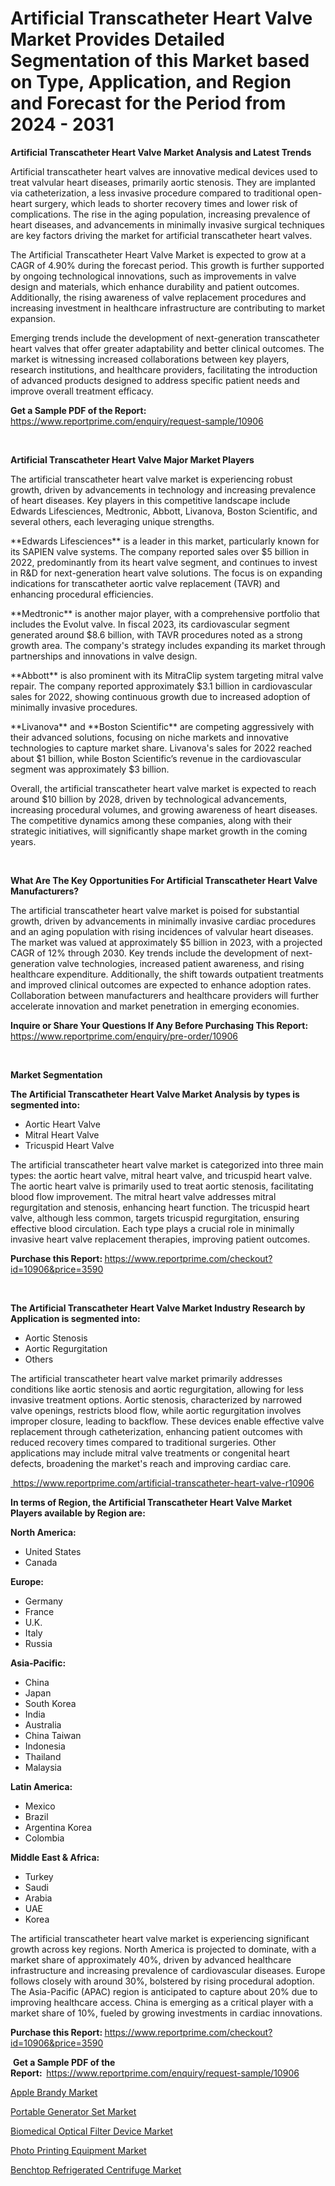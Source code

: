 <p><h1>Artificial Transcatheter Heart Valve Market Provides Detailed Segmentation of this Market based on Type, Application, and Region and Forecast for the Period from 2024 - 2031</h1></p><p><strong>Artificial Transcatheter Heart Valve Market Analysis and Latest Trends</strong></p>
<p><p>Artificial transcatheter heart valves are innovative medical devices used to treat valvular heart diseases, primarily aortic stenosis. They are implanted via catheterization, a less invasive procedure compared to traditional open-heart surgery, which leads to shorter recovery times and lower risk of complications. The rise in the aging population, increasing prevalence of heart diseases, and advancements in minimally invasive surgical techniques are key factors driving the market for artificial transcatheter heart valves.</p><p>The Artificial Transcatheter Heart Valve Market is expected to grow at a CAGR of 4.90% during the forecast period. This growth is further supported by ongoing technological innovations, such as improvements in valve design and materials, which enhance durability and patient outcomes. Additionally, the rising awareness of valve replacement procedures and increasing investment in healthcare infrastructure are contributing to market expansion. </p><p>Emerging trends include the development of next-generation transcatheter heart valves that offer greater adaptability and better clinical outcomes. The market is witnessing increased collaborations between key players, research institutions, and healthcare providers, facilitating the introduction of advanced products designed to address specific patient needs and improve overall treatment efficacy.</p></p>
<p><strong>Get a Sample PDF of the Report:&nbsp;</strong> <a href="https://www.reportprime.com/enquiry/request-sample/10906?utm_campaign=1113&utm_medium=2&utm_source=Github&utm_content=ia&utm_term=18102024&utm_id=artificial-transcatheter-heart-valve">https://www.reportprime.com/enquiry/request-sample/10906</a></p>
<p>&nbsp;</p>
<p><strong>Artificial Transcatheter Heart Valve Major Market Players</strong></p>
<p><p>The artificial transcatheter heart valve market is experiencing robust growth, driven by advancements in technology and increasing prevalence of heart diseases. Key players in this competitive landscape include Edwards Lifesciences, Medtronic, Abbott, Livanova, Boston Scientific, and several others, each leveraging unique strengths.</p><p>**Edwards Lifesciences** is a leader in this market, particularly known for its SAPIEN valve systems. The company reported sales over $5 billion in 2022, predominantly from its heart valve segment, and continues to invest in R&D for next-generation heart valve solutions. The focus is on expanding indications for transcatheter aortic valve replacement (TAVR) and enhancing procedural efficiencies.</p><p>**Medtronic** is another major player, with a comprehensive portfolio that includes the Evolut valve. In fiscal 2023, its cardiovascular segment generated around $8.6 billion, with TAVR procedures noted as a strong growth area. The company's strategy includes expanding its market through partnerships and innovations in valve design.</p><p>**Abbott** is also prominent with its MitraClip system targeting mitral valve repair. The company reported approximately $3.1 billion in cardiovascular sales for 2022, showing continuous growth due to increased adoption of minimally invasive procedures.</p><p>**Livanova** and **Boston Scientific** are competing aggressively with their advanced solutions, focusing on niche markets and innovative technologies to capture market share. Livanova's sales for 2022 reached about $1 billion, while Boston Scientific’s revenue in the cardiovascular segment was approximately $3 billion.</p><p>Overall, the artificial transcatheter heart valve market is expected to reach around $10 billion by 2028, driven by technological advancements, increasing procedural volumes, and growing awareness of heart diseases. The competitive dynamics among these companies, along with their strategic initiatives, will significantly shape market growth in the coming years.</p></p>
<p>&nbsp;</p>
<p><strong>What Are The Key Opportunities For Artificial Transcatheter Heart Valve Manufacturers?</strong></p>
<p><p>The artificial transcatheter heart valve market is poised for substantial growth, driven by advancements in minimally invasive cardiac procedures and an aging population with rising incidences of valvular heart diseases. The market was valued at approximately $5 billion in 2023, with a projected CAGR of 12% through 2030. Key trends include the development of next-generation valve technologies, increased patient awareness, and rising healthcare expenditure. Additionally, the shift towards outpatient treatments and improved clinical outcomes are expected to enhance adoption rates. Collaboration between manufacturers and healthcare providers will further accelerate innovation and market penetration in emerging economies.</p></p>
<p><strong>Inquire or Share Your Questions If Any Before Purchasing This Report:</strong> <a href="https://www.reportprime.com/enquiry/pre-order/10906?utm_campaign=1113&utm_medium=2&utm_source=Github&utm_content=ia&utm_term=18102024&utm_id=artificial-transcatheter-heart-valve">https://www.reportprime.com/enquiry/pre-order/10906</a></p>
<p>&nbsp;</p>
<p><strong>Market Segmentation</strong></p>
<p><strong>The Artificial Transcatheter Heart Valve Market Analysis by types is segmented into:</strong></p>
<p><ul><li>Aortic Heart Valve</li><li>Mitral Heart Valve</li><li>Tricuspid Heart Valve</li></ul></p>
<p><p>The artificial transcatheter heart valve market is categorized into three main types: the aortic heart valve, mitral heart valve, and tricuspid heart valve. The aortic heart valve is primarily used to treat aortic stenosis, facilitating blood flow improvement. The mitral heart valve addresses mitral regurgitation and stenosis, enhancing heart function. The tricuspid heart valve, although less common, targets tricuspid regurgitation, ensuring effective blood circulation. Each type plays a crucial role in minimally invasive heart valve replacement therapies, improving patient outcomes.</p></p>
<p><strong>Purchase this Report:&nbsp;</strong><a href="https://www.reportprime.com/checkout?id=10906&price=3590&utm_campaign=1113&utm_medium=2&utm_source=Github&utm_content=ia&utm_term=18102024&utm_id=artificial-transcatheter-heart-valve">https://www.reportprime.com/checkout?id=10906&price=3590</a></p>
<p>&nbsp;</p>
<p><strong>The Artificial Transcatheter Heart Valve Market Industry Research by Application is segmented into:</strong></p>
<p><ul><li>Aortic Stenosis</li><li>Aortic Regurgitation</li><li>Others</li></ul></p>
<p><p>The artificial transcatheter heart valve market primarily addresses conditions like aortic stenosis and aortic regurgitation, allowing for less invasive treatment options. Aortic stenosis, characterized by narrowed valve openings, restricts blood flow, while aortic regurgitation involves improper closure, leading to backflow. These devices enable effective valve replacement through catheterization, enhancing patient outcomes with reduced recovery times compared to traditional surgeries. Other applications may include mitral valve treatments or congenital heart defects, broadening the market's reach and improving cardiac care.</p></p>
<p><a href="https://www.reportprime.com/artificial-transcatheter-heart-valve-r10906?utm_campaign=1113&utm_medium=2&utm_source=Github&utm_content=ia&utm_term=18102024&utm_id=artificial-transcatheter-heart-valve">&nbsp;https://www.reportprime.com/artificial-transcatheter-heart-valve-r10906</a></p>
<p><strong>In terms of Region, the Artificial Transcatheter Heart Valve Market Players available by Region are:</strong></p>
<p>
    <p> <strong> North America: </strong>
        <ul>
            <li>United States</li>
            <li>Canada</li>
        </ul>
        </p> 
    <p> <strong> Europe: </strong>
        <ul>
            <li>Germany</li>
            <li>France</li>
            <li>U.K.</li>
            <li>Italy</li>
            <li>Russia</li>
        </ul>
        </p> 
    <p> <strong> Asia-Pacific: </strong>
        <ul>
            <li>China</li>
            <li>Japan</li>
            <li>South Korea</li>
            <li>India</li>
            <li>Australia</li>
            <li>China Taiwan</li>
            <li>Indonesia</li>
            <li>Thailand</li>
            <li>Malaysia</li>
        </ul>
        </p> 
    <p> <strong> Latin America: </strong>
        <ul>
            <li>Mexico</li>
            <li>Brazil</li>
            <li>Argentina Korea</li>
            <li>Colombia</li>
        </ul>
        </p> 
    <p> <strong> Middle East & Africa: </strong>
        <ul>
            <li>Turkey</li>
            <li>Saudi</li>
            <li>Arabia</li>
            <li>UAE</li>
            <li>Korea</li>
        </ul>
    </p>
    </p>
<p><p>The artificial transcatheter heart valve market is experiencing significant growth across key regions. North America is projected to dominate, with a market share of approximately 40%, driven by advanced healthcare infrastructure and increasing prevalence of cardiovascular diseases. Europe follows closely with around 30%, bolstered by rising procedural adoption. The Asia-Pacific (APAC) region is anticipated to capture about 20% due to improving healthcare access. China is emerging as a critical player with a market share of 10%, fueled by growing investments in cardiac innovations.</p></p>
<p><strong>Purchase this Report: </strong><a href="https://www.reportprime.com/checkout?id=10906&price=3590&utm_campaign=1113&utm_medium=2&utm_source=Github&utm_content=ia&utm_term=18102024&utm_id=artificial-transcatheter-heart-valve">https://www.reportprime.com/checkout?id=10906&price=3590</a></p>
<p>&nbsp;<strong>Get a Sample PDF of the Report:&nbsp;&nbsp;</strong><a href="https://www.reportprime.com/enquiry/request-sample/10906?utm_campaign=1113&utm_medium=2&utm_source=Github&utm_content=ia&utm_term=18102024&utm_id=artificial-transcatheter-heart-valve">https://www.reportprime.com/enquiry/request-sample/10906</a></p>
<p><strong></strong></p>
<p><p><a href="https://www.linkedin.com/pulse/apple-brandy-market-revolution-size-share-emerging-trends-fumze?utm_campaign=1113&utm_medium=2&utm_source=Github&utm_content=ia&utm_term=18102024&utm_id=artificial-transcatheter-heart-valve">Apple Brandy Market</a></p><p><a href="https://issuu.com/reportprime-2/docs/portable-generator-set-market-size-_24e1c384e418a7?utm_campaign=1113&utm_medium=2&utm_source=Github&utm_content=ia&utm_term=18102024&utm_id=artificial-transcatheter-heart-valve">Portable Generator Set Market</a></p><p><a href="https://github.com/keitelmoprotinu/Market-Research-Report-List-1/blob/main/biomedical-optical-filter-device-market.md?utm_campaign=1113&utm_medium=2&utm_source=Github&utm_content=ia&utm_term=18102024&utm_id=artificial-transcatheter-heart-valve">Biomedical Optical Filter Device Market</a></p><p><a href="https://issuu.com/reportprime-2/docs/photo-printing-equipment-market-siz_97f6dcfad8728d?utm_campaign=1113&utm_medium=2&utm_source=Github&utm_content=ia&utm_term=18102024&utm_id=artificial-transcatheter-heart-valve">Photo Printing Equipment Market</a></p><p><a href="https://github.com/tewellnudorennk/Market-Research-Report-List-1/blob/main/benchtop-refrigerated-centrifuge-market.md?utm_campaign=1113&utm_medium=2&utm_source=Github&utm_content=ia&utm_term=18102024&utm_id=artificial-transcatheter-heart-valve">Benchtop Refrigerated Centrifuge Market</a></p></p>